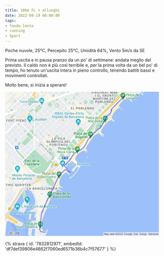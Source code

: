 ```yaml
---
title: 10km FL + allunghi
date: 2022-09-19 00:00:00
tags:
- fondo-lento
- running
- Sport
---
```


Poche nuvole, 25°C, Percepito 25°C, Umidità 64%, Vento 5m/s da SE

Prima uscita a in pausa pranzo da un po' di settimane: andata meglio del previsto. Il caldo non è più così terribile e, per la prima volta da un bel po' di tempo, ho tenuto un'uscita intera in pieno controllo, tenendo battiti bassi e movimenti controllati.

Molto bene, si inizia a sperare!

![](images/20220919-activity-map.png)

{% strava { id: '7832812971', embedId: 'df7def39806e4662f7060ed6571b36b4c7f57677' } %}
